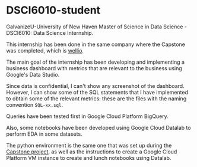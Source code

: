 # DSCI6010-student
GalvanizeU-University of New Haven Master of Science in Data Science - DSCI6010: Data Science Internship.

This internship has been done in the same company where the Capstone was completed, which is [wellio](http://www/getwellio.com).

The main goal of the internship has been developing and implementing a business dashboard with metrics that are relevant to the business using Google's Data Studio.

Since data is confidential, I can't show any screenshot of the dashboard. However, I can show some of the SQL statements that I have implemented to obtain some of the relevant metrics: these are the files with the naming convention ```SQL-xx.sql```.

Queries have been tested first in Google Cloud Platform BigQuery.

Also, some notebooks have been developed using Google Cloud Datalab to perform EDA in some datasets.

The python environment is the same one that was set up during the [Capstone project](https://github.com/carlespoles/DSCI6051-student), as well as the instructions to create a Google Cloud Platform VM instance to create and lunch notebooks using Datalab.